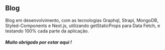 <h2>Blog</h2>
<p>Blog em desenvolvimento, com as tecnologias Graphql, Strapi, MongoDB, Styled-Components e Next.js, utilizando getStaticProps para Data Fetch, e testando 100% cada parte da aplicação.</p>

<h5>Muito obrigado por estar aqui !</h5>
